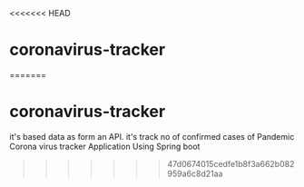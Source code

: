 <<<<<<< HEAD
# coronavirus-tracker
=======
# coronavirus-tracker
it's based data as form an API. it's track no of confirmed cases of Pandemic Corona virus tracker Application Using Spring boot
>>>>>>> 47d0674015cedfe1b8f3a662b082959a6c8d21aa
